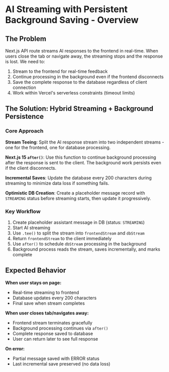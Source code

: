 # AI Streaming with Persistent Background Saving - Overview

## The Problem

Next.js API route streams AI responses to the frontend in real-time. When users close the tab or navigate away, the streaming stops and the response is lost. We need to:

1. Stream to the frontend for real-time feedback
2. Continue processing in the background even if the frontend disconnects
3. Save the complete response to the database regardless of client connection
4. Work within Vercel's serverless constraints (timeout limits)

## The Solution: Hybrid Streaming + Background Persistence

### Core Approach

**Stream Teeing**: Split the AI response stream into two independent streams - one for the frontend, one for database processing.

**Next.js 15 `after()`**: Use this function to continue background processing after the response is sent to the client. The background work persists even if the client disconnects.

**Incremental Saves**: Update the database every 200 characters during streaming to minimize data loss if something fails.

**Optimistic DB Creation**: Create a placeholder message record with `STREAMING` status before streaming starts, then update it progressively.

### Key Workflow

1. Create placeholder assistant message in DB (status: `STREAMING`)
2. Start AI streaming
3. Use `.tee()` to split the stream into `frontendStream` and `dbStream`
4. Return `frontendStream` to the client immediately
5. Use `after()` to schedule `dbStream` processing in the background
6. Background process reads the stream, saves incrementally, and marks complete

## Expected Behavior

**When user stays on page:**
- Real-time streaming to frontend
- Database updates every 200 characters
- Final save when stream completes

**When user closes tab/navigates away:**
- Frontend stream terminates gracefully
- Background processing continues via `after()`
- Complete response saved to database
- User can return later to see full response

**On error:**
- Partial message saved with ERROR status
- Last incremental save preserved (no data loss)